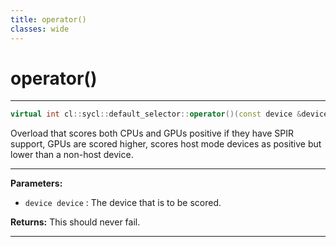 ```yaml
---
title: operator()
classes: wide
---
```

# operator()

---

```cpp
virtual int cl::sycl::default_selector::operator()(const device &device) const
```


Overload that scores both CPUs and GPUs positive if they have SPIR support, GPUs are scored higher, scores host mode devices as positive but lower than a non-host device. 


---
**Parameters:**

 - `device device`
: The device that is to be scored. 

**Returns:** This should never fail. 

---
